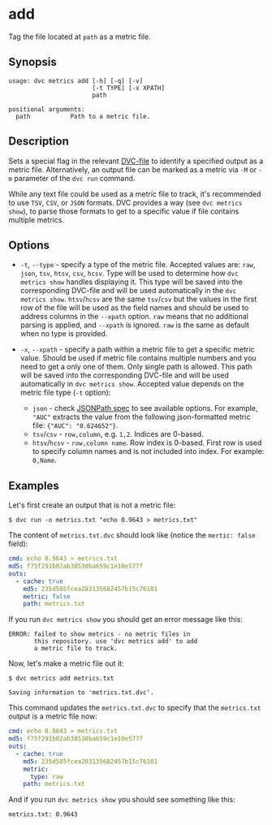 # add

Tag the file located at `path` as a metric file.

## Synopsis

```usage
usage: dvc metrics add [-h] [-q] [-v]
                       [-t TYPE] [-x XPATH]
                       path

positional arguments:
  path           Path to a metric file.
```

## Description

Sets a special flag in the relevant [DVC-file](/doc/user-guide/dvc-file-format)
to identify a specified output as a metric file. Alternatively, an output file
can be marked as a metric via `-M` or `-m` parameter of the `dvc run` command.

While any text file could be used as a metric file to track, it's recommended to
use `TSV`, `CSV`, or `JSON` formats. DVC provides a way (see
`dvc metrics show`), to parse those formats to get to a specific value if file
contains multiple metrics.

## Options

- `-t`, `--type` - specify a type of the metric file. Accepted values are:
  `raw`, `json`, `tsv`, `htsv`, `csv`, `hcsv`. Type will be used to determine
  how `dvc metrics show` handles displaying it. This type will be saved into the
  corresponding DVC-file and will be used automatically in the
  `dvc metrics show`. `htsv`/`hcsv` are the same `tsv`/`csv` but the values in
  the first row of the file will be used as the field names and should be used
  to address columns in the `--xpath` option. `raw` means that no additional
  parsing is applied, and `--xpath` is ignored. `raw` is the same as default
  when no type is provided.

- `-x`, `--xpath` - specify a path within a metric file to get a specific metric
  value. Should be used if metric file contains multiple numbers and you need to
  get a only one of them. Only single path is allowed. This path will be saved
  into the corresponding DVC-file and will be used automatically in
  `dvc metrics show`. Accepted value depends on the metric file type (`-t`
  option):

  - `json` - check [JSONPath spec](https://goessner.net/articles/JsonPath/) to
    see available options. For example, `"AUC"` extracts the value from the
    following json-formatted metric file: `{"AUC": "0.624652"}`.
  - `tsv`/`csv` - `row,column`, e.g. `1,2`. Indices are 0-based.
  - `htsv`/`hcsv` - `row,column name`. Row index is 0-based. First row is used
    to specify column names and is not included into index. For example:
    `0,Name`.

## Examples

Let's first create an output that is not a metric file:

```dvc
$ dvc run -o metrics.txt "echo 0.9643 > metrics.txt"
```

The content of `metrics.txt.dvc` should look like (notice the `mertic: false`
field):

```yaml
cmd: echo 0.9643 > metrics.txt
md5: f75f291b02ab38530ba659c1e10e577f
outs:
  - cache: true
    md5: 235d585fcea283135682457b15c76101
    metric: false
    path: metrics.txt
```

If you run `dvc metrics show` you should get an error message like this:

```dvc
ERROR: failed to show metrics - no metric files in
       this repository. use 'dvc metrics add' to add
       a metric file to track.
```

Now, let's make a metric file out it:

```dvc
$ dvc metrics add metrics.txt

Saving information to 'metrics.txt.dvc'.
```

This command updates the `metrics.txt.dvc` to specify that the `metrics.txt`
output is a metric file now:

```yaml
cmd: echo 0.9643 > metrics.txt
md5: f75f291b02ab38530ba659c1e10e577f
outs:
  - cache: true
    md5: 235d585fcea283135682457b15c76101
    metric:
      type: raw
    path: metrics.txt
```

And if you run `dvc metrics show` you should see something like this:

```dvc
metrics.txt: 0.9643
```
